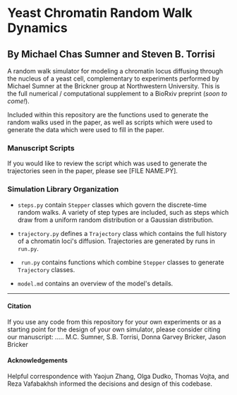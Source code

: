 # Yeast Chromatin Random Walk Dynamics
## By Michael Chas Sumner and Steven B. Torrisi

A random walk simulator for modeling a chromatin locus diffusing through the nucleus of a yeast cell, complementary to experiments performed by Michael Sumner at the Brickner group at Northwestern University.
This is the full numerical / computational supplement to a BioRxiv preprint (*soon to come!*).

Included within this repository are the functions used to generate the random walks used in the paper,
as well as scripts which were used to generate the data which were used to fill in the paper.

### Manuscript Scripts

If you would like to review the script which was used to generate the trajectories seen in the paper,
please see [FILE NAME.PY]. 


### Simulation Library Organization
 - `steps.py` contain `Stepper` classes which govern the discrete-time random walks. A variety of step types are included,
   such as steps which draw from a uniform random distribution or a Gaussian distribution.
 - `trajectory.py` defines a `Trajectory` class which contains the full history of a chromatin loci's diffusion.
   Trajectories are generated by runs in `run.py`.
 - ` run.py` contains functions which combine `Stepper` classes to generate `Trajectory` classes.

 - `model.md` contains an overview of the model's details.
-----

#### Citation
If you use any code from this repository for your own experiments or as a starting point for the design of your own
simulator, please consider citing our manuscript:
.....
M.C. Sumner, S.B. Torrisi, Donna Garvey Bricker, Jason Bricker


#### Acknowledgements

Helpful correspondence with Yaojun Zhang, Olga Dudko, Thomas Vojta, and Reza Vafabakhsh informed the decisions and design
of this codebase.